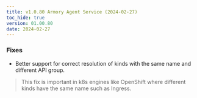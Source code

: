 ```yaml
---
title: v1.0.80 Armory Agent Service (2024-02-27)
toc_hide: true
version: 01.00.80
date: 2024-02-27
---
```


### Fixes
- Better support for correct resolution of kinds with the same name and different API group.

> This fix is important in k8s engines like OpenShift where different kinds have the same name such as Ingress.
